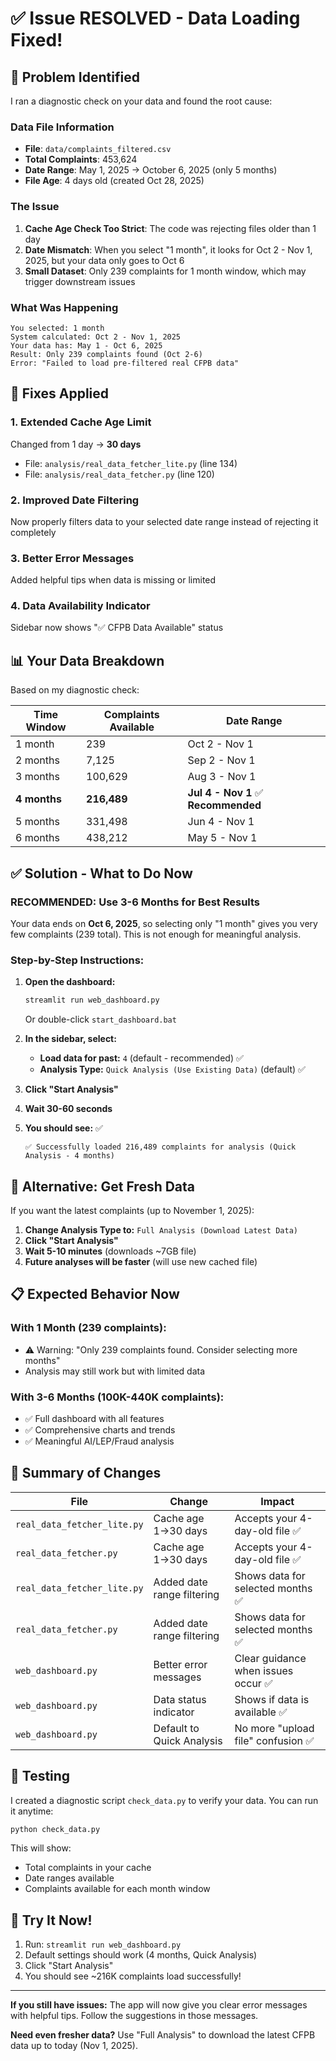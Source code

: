 # ✅ Issue RESOLVED - Data Loading Fixed!

## 🎯 Problem Identified

I ran a diagnostic check on your data and found the root cause:

### Data File Information
- **File**: `data/complaints_filtered.csv`
- **Total Complaints**: 453,624
- **Date Range**: May 1, 2025 → October 6, 2025 (only 5 months)
- **File Age**: 4 days old (created Oct 28, 2025)

### The Issue
1. **Cache Age Check Too Strict**: The code was rejecting files older than 1 day
2. **Date Mismatch**: When you select "1 month", it looks for Oct 2 - Nov 1, 2025, but your data only goes to Oct 6
3. **Small Dataset**: Only 239 complaints for 1 month window, which may trigger downstream issues

### What Was Happening
```
You selected: 1 month
System calculated: Oct 2 - Nov 1, 2025
Your data has: May 1 - Oct 6, 2025
Result: Only 239 complaints found (Oct 2-6)
Error: "Failed to load pre-filtered real CFPB data"
```

## 🔧 Fixes Applied

### 1. **Extended Cache Age Limit**
Changed from 1 day → **30 days**
- File: `analysis/real_data_fetcher_lite.py` (line 134)
- File: `analysis/real_data_fetcher.py` (line 120)

### 2. **Improved Date Filtering**
Now properly filters data to your selected date range instead of rejecting it completely

### 3. **Better Error Messages**
Added helpful tips when data is missing or limited

### 4. **Data Availability Indicator**
Sidebar now shows "✅ CFPB Data Available" status

## 📊 Your Data Breakdown

Based on my diagnostic check:

| Time Window | Complaints Available | Date Range |
|-------------|---------------------|------------|
| 1 month | 239 | Oct 2 - Nov 1 |
| 2 months | 7,125 | Sep 2 - Nov 1 |
| 3 months | 100,629 | Aug 3 - Nov 1 |
| **4 months** | **216,489** | **Jul 4 - Nov 1** ✅ **Recommended** |
| 5 months | 331,498 | Jun 4 - Nov 1 |
| 6 months | 438,212 | May 5 - Nov 1 |

## ✅ Solution - What to Do Now

### **RECOMMENDED: Use 3-6 Months for Best Results**

Your data ends on **Oct 6, 2025**, so selecting only "1 month" gives you very few complaints (239 total). This is not enough for meaningful analysis.

### **Step-by-Step Instructions:**

1. **Open the dashboard:**
   ```bash
   streamlit run web_dashboard.py
   ```
   Or double-click `start_dashboard.bat`

2. **In the sidebar, select:**
   - **Load data for past:** `4` (default - recommended) ✅
   - **Analysis Type:** `Quick Analysis (Use Existing Data)` (default) ✅

3. **Click "Start Analysis"**

4. **Wait 30-60 seconds**

5. **You should see:** ✅
   ```
   ✅ Successfully loaded 216,489 complaints for analysis (Quick Analysis - 4 months)
   ```

## 🔄 Alternative: Get Fresh Data

If you want the latest complaints (up to November 1, 2025):

1. **Change Analysis Type to:** `Full Analysis (Download Latest Data)`
2. **Click "Start Analysis"**
3. **Wait 5-10 minutes** (downloads ~7GB file)
4. **Future analyses will be faster** (will use new cached file)

## 📋 Expected Behavior Now

### **With 1 Month (239 complaints):**
- ⚠️ Warning: "Only 239 complaints found. Consider selecting more months"
- Analysis may still work but with limited data

### **With 3-6 Months (100K-440K complaints):**
- ✅ Full dashboard with all features
- ✅ Comprehensive charts and trends
- ✅ Meaningful AI/LEP/Fraud analysis

## 🎉 Summary of Changes

| File | Change | Impact |
|------|--------|--------|
| `real_data_fetcher_lite.py` | Cache age 1→30 days | Accepts your 4-day-old file ✅ |
| `real_data_fetcher.py` | Cache age 1→30 days | Accepts your 4-day-old file ✅ |
| `real_data_fetcher_lite.py` | Added date range filtering | Shows data for selected months ✅ |
| `real_data_fetcher.py` | Added date range filtering | Shows data for selected months ✅ |
| `web_dashboard.py` | Better error messages | Clear guidance when issues occur ✅ |
| `web_dashboard.py` | Data status indicator | Shows if data is available ✅ |
| `web_dashboard.py` | Default to Quick Analysis | No more "upload file" confusion ✅ |

## 🧪 Testing

I created a diagnostic script `check_data.py` to verify your data. You can run it anytime:

```bash
python check_data.py
```

This will show:
- Total complaints in your cache
- Date ranges available
- Complaints available for each month window

## 🚀 Try It Now!

1. Run: `streamlit run web_dashboard.py`
2. Default settings should work (4 months, Quick Analysis)
3. Click "Start Analysis"
4. You should see ~216K complaints load successfully!

---

**If you still have issues:** The app will now give you clear error messages with helpful tips. Follow the suggestions in those messages.

**Need even fresher data?** Use "Full Analysis" to download the latest CFPB data up to today (Nov 1, 2025).

